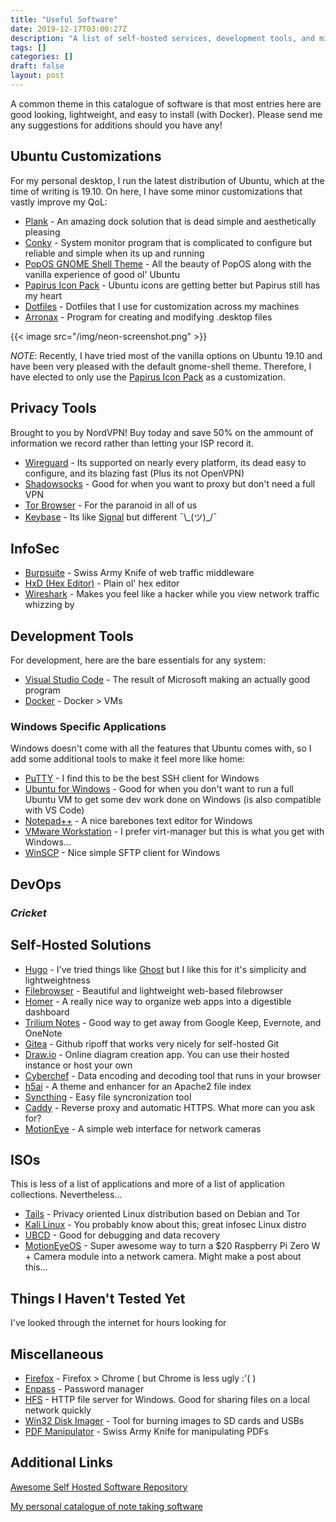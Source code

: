 ```yaml
---
title: "Useful Software"
date: 2019-12-17T03:00:27Z
description: "A list of self-hosted services, development tools, and miscellaneous applications that I've found super useful."
tags: []
categories: []
draft: false
layout: post
---
```


A common theme in this catalogue of software is that most entries here are good looking, lightweight, and easy to install (with Docker). Please send me any suggestions for additions should you have any!

## Ubuntu Customizations

For my personal desktop, I run the latest distribution of Ubuntu, which at the time of writing is 19.10. On here, I have some minor customizations that vastly improve my QoL:

 - [Plank](https://launchpad.net/plank) - An amazing dock solution that is dead simple and aesthetically pleasing
 - [Conky](https://github.com/brndnmtthws/conky) - System monitor program that is complicated to configure but reliable and simple when its up and running
 - [PopOS GNOME Shell Theme](https://github.com/pop-os/gnome-shell-theme) - All the beauty of PopOS along with the vanilla experience of good ol' Ubuntu
 - [Papirus Icon Pack](https://github.com/PapirusDevelopmentTeam/papirus-icon-theme) - Ubuntu icons are getting better but Papirus still has my heart
 - [Dotfiles](https://github.com/decaby7e/dotfiles) - Dotfiles that I use for customization across my machines
 - [Arronax](https://www.florian-diesch.de/software/arronax/) - Program for creating and modifying .desktop files

{{< image src="/img/neon-screenshot.png" >}}

_NOTE_: Recently, I have tried most of the vanilla options on Ubuntu 19.10 and have been very pleased with the default gnome-shell theme. Therefore, I have elected to only use the [Papirus Icon Pack](https://github.com/PapirusDevelopmentTeam/papirus-icon-theme) as a customization.

## Privacy Tools

Brought to you by NordVPN! Buy today and save 50% on the ammount of information we record rather than letting your ISP record it.

 - [Wireguard](https://www.wireguard.com/) - Its supported on nearly every platform, its dead easy to configure, and its blazing fast (Plus its not OpenVPN)
 - [Shadowsocks](https://shadowsocks.org/en/index.html) - Good for when you want to proxy but don't need a full VPN
 - [Tor Browser](https://www.torproject.org/download/) - For the paranoid in all of us
 - [Keybase](https://keybase.io/) - Its like [Signal](https://signal.org/) but different ¯\\\_(ツ)\_/¯

## InfoSec

 - [Burpsuite](https://portswigger.net/burp) - Swiss Army Knife of web traffic middleware
 - [HxD (Hex Editor)](https://mh-nexus.de/en/hxd/) - Plain ol' hex editor
 - [Wireshark](https://www.wireshark.org/) - Makes you feel like a hacker while you view network traffic whizzing by


## Development Tools

For development, here are the bare essentials for any system:

 - [Visual Studio Code](https://code.visualstudio.com/) - The result of Microsoft making an actually good program
 - [Docker](https://www.docker.com/) - Docker > VMs

### Windows Specific Applications

Windows doesn't come with all the features that Ubuntu comes with, so I add some additional tools to make it feel more like home:

 - [PuTTY](https://www.chiark.greenend.org.uk/~sgtatham/putty/) - I find this to be the best SSH client for Windows
 - [Ubuntu for Windows](https://www.microsoft.com/en-us/p/ubuntu/9nblggh4msv6) - Good for when you don't want to run a full Ubuntu VM to get some dev work done on Windows (is also compatible with VS Code)
 - [Notepad++](https://notepad-plus-plus.org/downloads/) - A nice barebones text editor for Windows
 - [VMware Workstation](https://www.vmware.com/products/workstation-pro.html) - I prefer virt-manager but this is what you get with Windows...
 - [WinSCP](https://winscp.net/eng/index.php) - Nice simple SFTP client for Windows

## DevOps

### *Cricket*

## Self-Hosted Solutions

 - [Hugo](https://gohugo.io/) - I've tried things like [Ghost](https://ghost.org/) but I like this for it's simplicity and lightweightness
 - [Filebrowser](https://filebrowser.xyz/) - Beautiful and lightweight web-based filebrowser
 - [Homer](https://github.com/bastienwirtz/homer) - A really nice way to organize web apps into a digestible dashboard
 - [Trilium Notes](https://github.com/zadam/trilium) - Good way to get away from Google Keep, Evernote, and OneNote
 - [Gitea](https://gitea.io/en-us/) - Github ripoff that works very nicely for self-hosted Git
 - [Draw.io](https://www.draw.io/) - Online diagram creation app. You can use their hosted instance or host your own
 - [Cyberchef](https://github.com/gchq/CyberChef) - Data encoding and decoding tool that runs in your browser
 - [h5ai](https://larsjung.de/h5ai/) - A theme and enhancer for an Apache2 file index
 - [Syncthing](https://syncthing.net/) - Easy file syncronization tool
 - [Caddy](https://caddyserver.com/) - Reverse proxy and automatic HTTPS. What more can you ask for?
 - [MotionEye](https://github.com/ccrisan/motioneye) - A simple web interface for network cameras

## ISOs

This is less of a list of applications and more of a list of application collections. Nevertheless...

 - [Tails](https://tails.boum.org/) - Privacy oriented Linux distribution based on Debian and Tor
 - [Kali Linux](https://www.kali.org/) - You probably know about this; great infosec Linux distro
 - [UBCD](https://www.ultimatebootcd.com/) - Good for debugging and data recovery
 - [MotionEyeOS](https://github.com/ccrisan/motioneyeos) - Super awesome way to turn a $20 Raspberry Pi Zero W + Camera module into a network camera. Might make a post about this...

## Things I Haven't Tested Yet

I've looked through the internet for hours looking for 

## Miscellaneous

 - [Firefox](https://www.mozilla.org/en-US/firefox/) - Firefox > Chrome ( but Chrome is less ugly :'( )
 - [Enpass](https://www.enpass.io/) - Password manager
 - [HFS](https://www.rejetto.com/hfs/) - HTTP file server for Windows. Good for sharing files on a local network quickly
 - [Win32 Disk Imager](https://sourceforge.net/projects/win32diskimager/files/latest/download) - Tool for burning images to SD cards and USBs
 - [PDF Manipulator](https://github.com/coherentgraphics/cpdf-binaries) - Swiss Army Knife for manipulating PDFs



## Additional Links
[Awesome Self Hosted Software Repository](https://github.com/awesome-selfhosted/awesome-selfhosted)

[My personal catalogue of note taking software](https://blog.ranvier.net/2019/12/best-digital-note-solutions/)